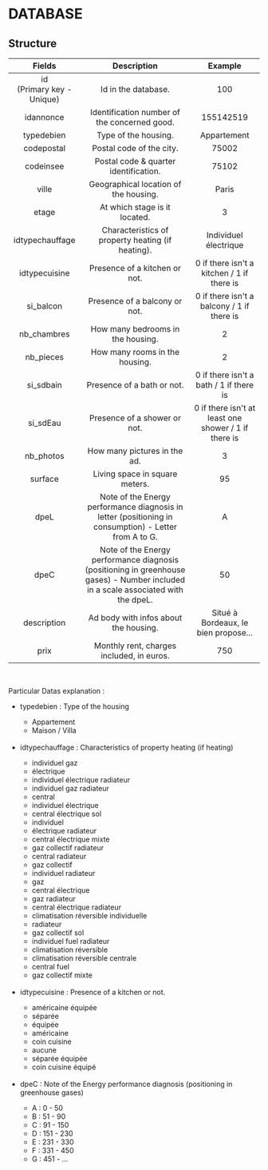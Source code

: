 # DATABASE

## Structure

|   Fields  |  Description  |  Example |
|     :---:    |      :---:      |         :---:         |
|id <br/>(Primary key - Unique) | Id in the database. | 100 |<br/>
|idannonce <br/> | Identification number of the concerned good. | 155142519 |<br/>
|typedebien | Type of the housing. | Appartement |<br/>
|codepostal | Postal code of the city. | 75002 |<br/>
|codeinsee | Postal code & quarter identification. | 75102 |<br/>
|ville | Geographical location of the housing. | Paris |<br/>
|etage | At which stage is it located. | 3 |<br/>
|idtypechauffage | Characteristics of property heating (if heating). | Individuel électrique |<br/>
|idtypecuisine | Presence of a kitchen or not. | 0 if there isn't a kitchen / 1 if there is |<br/>
|si_balcon | Presence of a balcony or not. | 0 if there isn't a balcony / 1 if there is |<br/>
|nb_chambres | How many bedrooms in the housing. | 2 |<br/>
|nb_pieces | How many rooms in the housing. | 2 |<br/>
|si_sdbain | Presence of a bath or not. | 0 if there isn't a bath / 1 if there is |<br/>
|si_sdEau | Presence of a shower or not. | 0 if there isn't at least one shower / 1 if there is |<br/>
|nb_photos | How many pictures in the ad. | 3 |<br/>
|surface | Living space in square meters. | 95 |<br/>
|dpeL | Note of the Energy performance diagnosis in letter (positioning in consumption) - Letter from A to G. | A |<br/>
|dpeC | Note of the Energy performance diagnosis (positioning in greenhouse gases) - Number included in a scale associated with the dpeL.| 50 |<br/>
|description | Ad body with infos about the housing. | Situé à Bordeaux, le bien propose... |<br/>
|prix | Monthly rent, charges included, in euros. | 750 |<br/>

<br/>

Particular Datas explanation :

<ul>
<li>typedebien : Type of the housing</li>
    <ul>
        <li>Appartement</li>
        <li>Maison / Villa</li>
    </ul><br/>
<li>idtypechauffage : Characteristics of property heating (if heating)</li>
    <ul>
        <li>individuel gaz</li>
        <li>électrique</li>
        <li>individuel électrique radiateur</li>
        <li>individuel gaz radiateur</li>
        <li>central</li>
        <li>individuel électrique</li>
        <li>central électrique sol</li>
        <li>individuel</li>
        <li>électrique radiateur</li>
        <li>central électrique mixte</li>
        <li>gaz collectif radiateur</li>
        <li>central radiateur</li>
        <li>gaz collectif</li>
        <li>individuel radiateur</li>
        <li>gaz</li>
        <li>central électrique</li>
        <li>gaz radiateur</li>
        <li>central électrique radiateur</li>
        <li>climatisation réversible individuelle</li>
        <li>radiateur</li>
        <li>gaz collectif sol</li>
        <li>individuel fuel radiateur</li>
        <li>climatisation réversible</li>
        <li>climatisation réversible centrale</li>
        <li>central fuel</li>
        <li>gaz collectif mixte</li>
    </ul><br/>
<li>idtypecuisine : Presence of a kitchen or not.</li>
    <ul>
        <li>américaine équipée</li>
        <li>séparée</li>
        <li>équipée</li>
        <li>américaine</li>
        <li>coin cuisine</li>
        <li>aucune</li>
        <li>séparée équipée</li>
        <li>coin cuisine équipé</li>
    </ul><br/>
<li>dpeC : Note of the Energy performance diagnosis (positioning in greenhouse gases)</li>
    <ul>
        <li>A : 0 - 50</li>
        <li>B : 51 - 90</li>
        <li>C : 91 - 150</li>
        <li>D : 151 - 230</li>
        <li>E : 231 - 330</li>
        <li>F : 331 - 450</li>
        <li>G : 451 - ...</li>
    </ul><br/>
</ul>
